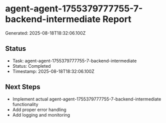 # agent-agent-1755379777755-7-backend-intermediate Report

Generated: 2025-08-18T18:32:06.100Z

## Status
- Task: agent-agent-1755379777755-7-backend-intermediate
- Status: Completed
- Timestamp: 2025-08-18T18:32:06.100Z

## Next Steps
- Implement actual agent-agent-1755379777755-7-backend-intermediate functionality
- Add proper error handling
- Add logging and monitoring
